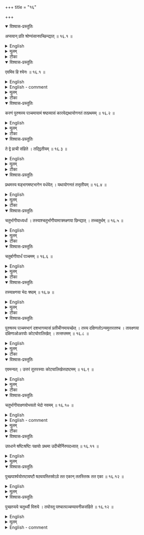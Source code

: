 +++
title = "१६"

+++


<details open><summary>विश्वास-प्रस्तुतिः</summary>

अप्ययान् प्रति श्रोण्यंसानपच्छिन्द्यात् ॥ १६.१  ॥
</details>

<details><summary>English</summary>

The western and the eastern corners (of the body) are cut off (by lines) in the direction of the junctures (of the body with the tail and the head). 
</details>

<details><summary>मूलम्</summary>

अप्ययान् प्रति श्रोण्यंसानपच्छिन्द्यात् ॥ १६.१  ॥
</details>

<details><summary>टीका</summary>

अप्ययशब्देन पक्षपुच्छशिरसां सन्धिरुक्तः ।
तान्प्रत्यपच्छि न्द्यात् श्रोण्यंसाच्यजेत् ।
शिरसोऽप्ययादारभ्य पक्षाप्ययं प्रति ।
एवं श्रोण्योरंसे च ।
एवं द्वे द्वे चतुर्भागीये निरस्ते भवतः ।
वक्ष्यति चत्वारिंशत्परिशिप्यन्त इति ॥
</details>

<details open><summary>विश्वास-प्रस्तुतिः</summary>

एवमिव हि श्येनः  ॥ १६.१  ॥
</details>

<details><summary>English</summary>

This is the (form) of the falcon.
</details>

<details><summary>English - comment</summary>

15.7-16.1. The body: A rectangle ABCD, of which AB equals 240 aṅg. and AD 180 aṅg., is formed (Fig. 15(b)). At each of the 4 corners an isosceles triangle of side equal to 60 aṅg. is formed and cut off from the rectangle by transverse lines EL, FG, etc. as shown. The length EF at the eastern and IJ at the western side equals 60 aṅg., GH on the southern and KL northern side equals 120 aṅg. The area of the figure EFGHIJKLE exactly equals 36,000 sq. aṅg. or \\(2\frac{1}{2}\\) sq. pu. 
</details>

<details><summary>मूलम्</summary>

एवमिव हि श्येनः  ॥ १६.१  ॥
</details>

<details><summary>टीका</summary>

प्रसिद्धः ।
वक्ष्यति च "यावदाम्नानसारूप्यम्" इति ।
</details>

<details open><summary>विश्वास-प्रस्तुतिः</summary>

करणं पुरुषस्य पञ्चमायामं षष्ठव्यासं कारयेद्यथायोगनतं तत्प्रथमम्  ॥ १६.२ ॥
</details>

<details><summary>English</summary>

Bricks are made with length equal to one-fifth purușa (24 aṅg) and breadth one-sixth purușa (20 aṅg.), the two sides being inclined (with each other) in such a way that these fit (with the shape of the wing). This is the first type.
</details>

<details><summary>मूलम्</summary>

करणं पुरुषस्य पञ्चमायामं षष्ठव्यासं कारयेद्यथायोगनतं तत्प्रथमम्  ॥ १६.२ ॥
</details>

<details><summary>टीका</summary>

पुरुषपञ्चमायामं पुरुषषष्ठव्यासं  अरत्निमात्री पार्श्वमानी षड्भागा तिर्यङ्भानी यथा युज्यते तथा नतः॑ नतशब्देन प्रजम्भनमुच्यते ।
तथा प्रजम्भयेत् ।
एकामक्ष्णयादीर्घां कुर्यात् ।
यथा युज्यत इति यथायोगः ।
तत्प्रथमं करणम् ।
प्रथममित्यस्य संज्ञा ।
</details>

<details open><summary>विश्वास-प्रस्तुतिः</summary>

ते द्वे प्राची संहिते । तद्द्वितीयम्  ॥ १६.३ ॥
</details>

<details><summary>English</summary>

Two of these (first type) bricks are joined along the east line (that is, the length). This is the second type.
</details>

<details><summary>मूलम्</summary>

ते द्वे प्राची संहिते । तद्द्वितीयम्  ॥ १६.३ ॥
</details>

<details><summary>टीका</summary>

ते द्वे विपर्यस्ते उपसृत्य मध्यमफलके संसृष्टे यथा तिष्ठतः तथाविधं करणं द्वितीयम् ।
</details>

<details open><summary>विश्वास-प्रस्तुतिः</summary>

प्रथमस्य षड्भागमष्टभागेन वर्धयेत् । यथायोगनतं तत्तृतीयम्  ॥ १६.४ ॥
</details>

<details><summary>English</summary>

That side of the first type, which is one-sixth purușa long is extended by one-eighth of a purușa (15 aṅg), and (the extended part) is bent so as to fit (with the shape of the fire-altar). This is the third type.
</details>

<details><summary>मूलम्</summary>

प्रथमस्य षड्भागमष्टभागेन वर्धयेत् । यथायोगनतं तत्तृतीयम्  ॥ १६.४ ॥
</details>

<details><summary>टीका</summary>

प्रथमस्य षड्बागकरणमष्टभागेव वर्धयेद्दीर्घं कुर्यात् ।
मात्रा? तमक्ष्णया छिन्द्यात् ।
छिन्ना यथा युज्यते नमनं तता योगः ।
यथा पक्षनमनेऽध्यर्घं युज्यते तथा नतं वक्रं तृतीयकरणम् ।
</details>

<details open><summary>विश्वास-प्रस्तुतिः</summary>

चतुर्भागीयाध्यर्धा । तस्याश्चतुर्भागीयामात्रमक्ष्णया छिन्द्यात् । तच्चतुर्थम्  ॥ १६.५ ॥
</details>

<details><summary>English</summary>

A (square) brick of side one-fourth of a purușa (30 aṅg) is lengthened by half; the (square) portion of side one-fourth purușa is diagonally cut off. This is the fourth type.
</details>

<details><summary>मूलम्</summary>

चतुर्भागीयाध्यर्धा । तस्याश्चतुर्भागीयामात्रमक्ष्णया छिन्द्यात् । तच्चतुर्थम्  ॥ १६.५ ॥
</details>

<details><summary>टीका</summary>

चतुर्भागीयाध्यर्धं भूमावालिक्य चतुर्बागीयां न त्यजेत् ।
तथाभूतेष्टका येन करणेन कियते तच्चतुर्थं करणम् ।
षोडशीं चतुभिरिति वक्ष्यति ।
तदेतत्करणम् ॥


करविन्दीया व्याख्या

अप्य  श्येनः

अप्ययशव्देनात्मनः पक्षुपच्छशिरसां सन्धिरुच्यते ।
शिरसोऽप्ययादारभ्य आपक्षाप्ययात्पुच्छाप्ययादारभ्य आपक्षा प्ययात् ।
एवमिवहीति गतम् ॥


कर  प्रथमम्

पुरुषस्य पञ्चमं चतुर्विंशतिरङ्गुलय एकतः ।
अन्यतोविंशतिरङ्गुलयः प्रथमं करणम् ।
यथायोगनतं भवेत् उपधाने यथायुज्यते तथा कुर्यात् ।
नमनप्रकारश्वोपरि श्येने वक्ष्यते ।
प्रथमादयःशब्दा व्यवहारसौकर्याय ॥


तेद्वे  यम्

प्रथमकरणे प्रागायते दक्षिणमेकमुत्तरमेकमिति संहिते चतुर्विंशत्यङ्गुले पार्श्वमान्यौ चत्वारिंशदङ्गुले तिर्यङ्नान्यौ ।
तयोरेकानमनविधिना मध्ये निर्णता एकपार्श्वे उन्नता ।
तद्द्वितीयं करणम् ।

प्रथमकरणस्य षड्भागो विंशत्यङ्गुलमष्टभागेन पञ्चदशाङ्गुलेन यथायोगनतेन वर्धयेत्॑ यथा षड्बागः पभानुरोधी वक्रःस्यादष्टमबाग आत्मानुरूप ऋजुर्भवेत्तत्तृतीयं करणम् ॥


चतुर्भा र्थं चतुर्भागीयाणूकाख्या ।
साध्यर्दा कार्या ।
तस्याश्चतुर्भागीयामात्रमक्ष्णयामात्रमक्ष्णया छिन्द्यात् ।
एतदृक्तं भवतिपञ्चचत्वारिंशदङ्गुलायामं त्रिंशदह्गुलव्यासं कृत्वा त्रिंशदङ्गुलमक्ष्णया छिन्द्यात् ।
एवमेका पार्श्वमानी ।
पञ्चचत्वारिंशदङ्गुलयः एका तिर्यङ्भानी त्रिंशदह्गुलयः एकाक्ष्णया स्थिता द्विचत्वारिंशदङ्गुलयः चतुर्दश तिलाः ।
एतच्चतुर्तं करणम् ॥


सुन्दरराजीया व्याख्या

अप्य  छिन्द्यात्

पक्षपुच्छशिरोऽप्ययेभ्यः अन्योन्यं प्रत्यक्ष्णया परिच्छिन्द्यात् ।
एवमात्मनोर्ऽधपुरुषो निरस्तो भवति ।

एवमिव  प्रथमम्

चतुर्विंशत्यङ्गुलम् ।
पार्श्वफलकम् ।
विंशत्यङ्गुलं तिर्यक्फलकम् ।
यथायोगनतं यथा युज्यते पक्षे तथा नतम् ।
तस्यैकाक्ष्णयारज्जुः पञ्चत्रिंशिका विंशतितिलयुक्ता ।
अपरा षड्विंशिका षट्तिलयुक्ता ।
एवं कृते पक्षायामस्य द्वादशभागः एकान्नविंशतिरह्गुलयः तिलौ च इष्टकाव्यासो भवति ।
तदेतत्प्रथमं करणम् ।
अरत्निप्रादेशरहितप्रकृतिके पक्षायामस्य त्रिंशदङ्गुलहानिः ।
तदनुगुणं चेष्टकानां नमनं भवति ।
तत्र कर्णौ एकविंशकैकान्नत्रिंशकौ तिलत्रययुक्तौ ।

तेद्वे  द्वितीयम्

यथा षडश्री भवति तथा संहिते ।

प्रथ  तृतीयम्

पञ्चदशाङ्गुलव्यासं अरत्नयायामं समकर्णं दीर्घचतुरश्रं प्रागायतं मूमौ लिखित्वा प्रथमेन प्रागायतेन युञ्जयात्तत्तृतीयम् ।
ऋज्ववस्थितमेव प्रथमापेक्षया नतमित्युच्यते यथायोगनतमिति ।

चतुर्भाग  चतुर्थम्

एका पार्स्वमानी पञ्चदशाङ्गुला ।
अन्या पञ्चचत्वारिंशदङ्गुला ।
एका तिर्यङ्नानी त्रिंशदङ्गुला ।
अन्या द्विचत्वारिंशदङ्गुला सचतुर्दशतिला ।

कपर्दिभाष्यम्
</details>

<details open><summary>विश्वास-प्रस्तुतिः</summary>

चतुर्बागीयार्धं पञ्चमम्  ॥ १६.६ ॥
</details>

<details><summary>English</summary>

The fifth type of brick is half of the (square) brick of side one-fourth of a purusa.
</details>

<details><summary>मूलम्</summary>

चतुर्बागीयार्धं पञ्चमम्  ॥ १६.६ ॥
</details>

<details><summary>टीका</summary>

एकतस्त्रिंशदङ्गुलमन्यतः पञ्चदशाङ्गुलं तत्पञ्चमम् ।
</details>

<details open><summary>विश्वास-प्रस्तुतिः</summary>

तस्याक्ष्णया भेदः षष्ठम्  ॥ १६.७ ॥
</details>

<details><summary>English</summary>

By dividing it (the fifth type) by the diagonal, the sixth type (is obtained).
</details>

<details><summary>मूलम्</summary>

तस्याक्ष्णया भेदः षष्ठम्  ॥ १६.७ ॥
</details>

<details><summary>टीका</summary>

तस्य पञ्चमस्याक्ष्णया कर्णेन विभज्यत इति भेदःषष्ठम् ।
</details>

<details open><summary>विश्वास-प्रस्तुतिः</summary>

पुरुषस्य पञ्चमभागं दशभागव्यासं प्रतीचीनमायच्छेत् । तस्य दक्षिणतोऽन्यमुत्तरतश्च । तावक्ष्णया दक्षिणाओअरयोः कोट्योरालिखेत् । तत्सप्तमम्  ॥ १६.८ ॥
</details>

<details><summary>English</summary>

A rectangle of breadth one-tenth of a purușa (12 aṅg) and length one-fifth of a purușa (24 aṅg) in the direction from east to west is drawn. One each such rectangle is placed on its southern and its northern side. These two (latter, that is, the southern and the northern, rectangles) are cut off by diagonals passing through their south-west corners. This is the seventh type.
</details>

<details><summary>मूलम्</summary>

पुरुषस्य पञ्चमभागं दशभागव्यासं प्रतीचीनमायच्छेत् । तस्य दक्षिणतोऽन्यमुत्तरतश्च । तावक्ष्णया दक्षिणाओअरयोः कोट्योरालिखेत् । तत्सप्तमम्  ॥ १६.८ ॥
</details>

<details><summary>टीका</summary>

अरत्निमात्रायामं प्रादेशव्यासं प्रतीचीनं प्रत्यगायतमायच्छेत् ।
भूमौ दक्षिणपार्श्वेऽन्यं तथाविधमुत्तरतश्वान्यं तथाविधम् ।

तावक्ष्णया कर्णेन दक्षिणावरयोः कोट्योरारभ्य स्रुच्यवदालिखेत् ।
तत्सप्तमम् ॥
</details>

<details open><summary>विश्वास-प्रस्तुतिः</summary>

एवमन्यत् । उत्तरं तूत्तरस्याः कोट्यालिखेत्तदष्टमम्  ॥ १६.९ ॥
</details>

<details><summary>English</summary>

Like-wise another type is formed in which the northern rectangle is cut off by the diagonal passing through the north (-western) corner (the cutting off of the southern rectangle being as before). This is the eighth type.
</details>

<details><summary>मूलम्</summary>

एवमन्यत् । उत्तरं तूत्तरस्याः कोट्यालिखेत्तदष्टमम्  ॥ १६.९ ॥
</details>

<details><summary>टीका</summary>

एवमेव कृत्वोत्तरं चतुरश्रमुत्तरस्याः कोट्या आरभ्य दक्षिणां कोटिं प्रत्यालिखेत्स्रौववत्तदष्टमम् ।
</details>

<details open><summary>विश्वास-प्रस्तुतिः</summary>

चतुर्भागीयाक्ष्णयोभयतो भेदो नवमम्  ॥ १६.१० ॥
</details>

<details><summary>English</summary>

The ninth type is obtained by dividing by both diagonals a (square) brick of side one-fourth of a purușa.
</details>

<details><summary>English - comment</summary>

16.2-16.10. Types of Bricks. Nine types of bricks have been used in covering the alternate layers of this fire-altar. These are :  

\\(B_{1}\\) - the first type,-a parallelogram abcd, of which ab = cd = 24 aṅg. and ad bc 20 aṅg. (Fig. 16). The sides are parallel to those of the paralle- logram ABEF or CDEF, so that this type can fit in the wings. Sundararāja gives the values of the longer diagonal ac as 35 aṅg. 20 ti and of bd as 26 aṅg. 6 ti. He also gives the breadth ed between the longer sides as 19 aṅg. 2 ti, which is \\(\frac{1}{12}\\) of \\(228\frac{1}{4}\\) aṅg. (the length of the wing).   



\\(B_{2}\\) the second type, obtained by joining 2 B1s along the longer side such that the brick is bent at the middle (madhye nirṇatā ekapārsve unnatā- Karavinda) and suitable for use in the wing at the bending (17.5).  

\\(B_{3}\\) - the third type, obtained by joining the parallelogram abcd (B1) with the rectangle aefb along ab; ae = 15 aṅg. This is so designed that it can be used at the junction between the wing and the body, abcd lying within the wing and aefb in the body (17.5). 


\\(B_{4}\\) — the fourth type, obtained by first making the square abcd of side equal to 30 aṅg. extending it by half defc, and then cutting off the square by the diagonal bd; defbd is the brick, used in several places. de 
15 aṅg., bf = 45 aṅg. ; and bd  \\(30\sqrt{2}\\) aṅg.  

\\(B_{5}\\) - the fifth type is a rectangle, 30 aṅg. by 15 aṅg.; caturbhāgiyārdha.  


\\(B_{6}\\) - the sixth type is derived from \\(B_{5}\\) by dividing it diagonally.   

 
\\(B_{7}\\)  - the seventh type, gbfdg, is made by constructing three equal rectangles, so that ad = de = ag= 12 aṅg. and ab=ef=gh = 24 aṅg. and cutting the outer rectangles by the diagonals df and gb. The direction. of the diagonal is determined by dakṣiṇāvarayoḥ koṭyorālikhet. 
the eighth type ahfda, is done in the same way as the seventh, with the difference that the northern rectangle is cut off by ah, as determined by uttaram tuttarasyāḥ koṭyā etc.  

\\(B_{8}\\) — the ninth type, an isosceles triangle of base 30 aṅg. and side \\(30\sqrt {2}\\) aṅg, is obtained by dividing the square abcd (ab = 30 aṅg.) diagonally. 
</details>

<details><summary>मूलम्</summary>

चतुर्भागीयाक्ष्णयोभयतो भेदो नवमम्  ॥ १६.१० ॥
</details>

<details><summary>टीका</summary>

अक्ष्णया उभयतः कर्णेन भेदनं खण्डनं तस्याश्चतुर्भागीयायास्तथाविधं नवमं करणम् ।
पादमात्रं पादेष्टका त्रिभिरिति ॥
</details>

<details open><summary>विश्वास-प्रस्तुतिः</summary>

उपधाने षष्टिःषष्टिः पक्षयोः प्रथमा उदीचीर्निरुपदध्यात् ॥ १६.११ ॥
</details>

<details><summary>English</summary>

In the placement (of bricks in the first layer) 60 bricks of the first type turned towards north, are placed in each wing.
</details>

<details><summary>मूलम्</summary>

उपधाने षष्टिःषष्टिः पक्षयोः प्रथमा उदीचीर्निरुपदध्यात् ॥ १६.११ ॥
</details>







<details open><summary>विश्वास-प्रस्तुतिः</summary>

पुच्छपार्श्वयोरष्टावष्टौ षठ्ययस्तिस्रोऽग्रे तत एकान् ततस्तिस्रः तत एका  ॥ १६.१२ ॥
</details>

<details><summary>English</summary>

Along each side of the tail, 8 bricks of the sixth type are placed (in this way); three of them at the end (of the tail) and one above them and again three and one (above them).
</details>

<details><summary>मूलम्</summary>

पुच्छपार्श्वयोरष्टावष्टौ षठ्ययस्तिस्रोऽग्रे तत एकान् ततस्तिस्रः तत एका  ॥ १६.१२ ॥
</details>







<details open><summary>विश्वास-प्रस्तुतिः</summary>

पुच्छाप्यये चतुर्थ्यौ विशये । तयोस्तु पश्चात्पञ्चम्यावनीकसंहिते  ॥ १६.१२ ॥
</details>

<details><summary>English</summary>

At the juncture of the tail (with the body), 2 bricks of the fourth type partly covering both (the tail and the body) are placed. West of them (are placed) 2 bricks of the fifth class touching each other edge to edge.
</details>

<details><summary>मूलम्</summary>

पुच्छाप्यये चतुर्थ्यौ विशये । तयोस्तु पश्चात्पञ्चम्यावनीकसंहिते  ॥ १६.१२ ॥
</details>



<details><summary>English - comment</summary>

उपधानकाले एकस्मिन् पक्षे षष्टिः प्रथमा उदीचीरुदगायता निदध्यात् उपदध्यात्त्रिंशत्र्रिंशद्विपर्यस्य कारिताः ।
एवमुत्तरपक्षेऽपि ।
पुच्छस्य पार्श्वयोरुभयोःषष्टयः अष्टावेकस्मिन् पार्श्वेऽपरस्मिंश्वाष्टौ ।
कथमित्याह  पुच्छाग्रे तिस्रः तासां पुरस्तादेकाम् ।
एवमुत्तरस्मिन् पार्श्वे विपर्यस्य कारिताः ।
पुच्छे चात्मनि च स्थिते तिर्यक् तयोश्चेति तयोः पश्चात्पुच्छे अनीकसंहिते  मुखसहिन्ते मेषयूथवत् ।

षोडशः खण्डः



करविन्दीया व्याख्या

चतु  मम्

त्रिंशदङ्गुलायामं पञ्चदशव्यासं यत्तत्पञ्चमं करणम् ॥


तस्या  षष्ठम्

पञ्चमस्याक्ष्णया भेदं कृत्वा षष्ठं करणं भवति सा पादेष्टका ।
तस्यैकत्रिंशदङ्गुलमन्यत्पञ्चदशाङ्गुलमन्यदक्ष्णया एकोनविंशतितिलाधिकं त्रयस्त्रिंशदङ्गुलम् ।
एतत्षष्ठं करणम् ॥


पुरुष  मम्

चतुर्विंशत्यङ्गुलायामं तदर्धविस्तारं चतुरश्रं कृत्वा तस्य दक्षिणत उत्तरतश्च तादृशे चतुरश्रे ।
एवं त्रीणि चतुरश्राणि कृत्वा दक्षिणोत्तरचतुरश्रे दक्षिणापरकोटी प्रत्यालिखेत् ।
एवं पार्श्वमान्यौ षड्विंशत्यङ्गुले अष्टाविंशतितिलाधिके ।
तिर्यङ्भान्यौ चतुविंशत्यङ्गुले ।
एतत्सप्तमं करणम् ॥


एवम  ष्टमम्

सप्तमवत्र्रीणि चतुरश्राणि कृत्वा दक्षिणं दक्षिणापरकोटिं प्रत्यालिखेदुत्तरमुत्तरापरकोटिं प्रति ।
एवमपि ते एव पार्श्वमान्यौ पूर्वं पार्श्वं द्वादशाङ्गुलं पश्चिमं तु षट्त्रिंशदङ्गुलम् ।
यदेव तदष्टमं करणम् ॥


चतुर्भ  मम्

चतुर्भागीयाया उभयतो भेदोऽक्ष्णयाभवेत् ।
इयमपि पादेष्टका ।
पार्श्वमान्यौ अक्ष्णया एकविंशत्यङ्गुले सप्ततिलसहिते तिर्यगेकं त्रिंशदङ्गुलम् ।
एवं नवमं करणम् ।

अथोपधानमुच्यते

उप  ध्यात्

उपधानकाले दक्षिणे पक्षे षष्टिः प्रथमा उदीचीर्निदध्यात् ।
उत्तरे च षष्टिम् ।
छान्दसो विभक्तिव्यत्ययः ।

पुच्छ  ष्ठयाः

षष्ठकरणोत्पन्ना अष्टावष्टौ पुच्छपार्श्वयोः ।

उपधानप्रकारमाह

तिस्रो  काम्

पुच्छपार्श्वयोरित्येव ।
तिस्रोऽग्रे पुच्छस्य दक्षिणश्रोण्यामेका प्राची बाह्यविशेषा ।
तस्या उत्तरतो द्वे नानाग्रे विशेषसहिते ।
तयोः पुरस्तादेका बाह्यविशेषा

प्रागग्रा ।
तस्याः पुरस्तात्पूर्ववत्तिस्रः ।
तासां पुरस्तात्पूर्ववदेका ।
एवमुदक्पार्श्वेऽपि ॥


पुच्छा  ये

पुच्छात्मसन्धौ द्वे चतुर्थ्यौ विशये ।
अविशेषादात्मनि पुच्छं च समे ॥


तयो  हिते

तयोश्च पशावत्द्वे पञ्चम्यावर्थेष्टके ।
अनीकं मुखम् ।
तेन संहिते मेषयुद्धवत् ॥


षोडशः खण्डः



सुन्दरराजीया व्याख्या

चतु  पञ्चमम्

त्रिंशदङ्गुलायामं पञ्चदशाह्गुलव्यासम् ।
समकर्णं दीर्घचतुरश्रम् ।

तस्या  षष्ठम्

पुरुष  मम्

यथा पुरस्तात्प्रादेशस्तिर्यङ्भानी पश्चात्तु प्रादेशत्रयम् ।
सप्तमाष्टमयोरुभयोरपि पार्श्वफलकानि सप्तविंशकानि षट्तिलोनानि ।

चतु  मम्

चतुर्भागीयामुभयतोऽक्ष्णयाभिन्नायां चत्वारो नवमा भवन्ति त्रिकोणाः ।
तेषामेकं करणं नवमम् ।
तस्यैकं फलकं त्रिंशदङ्गुलम् ।
अन्ये एकविशके सप्ततिले ।

उप  ध्यात्

प्रथमाः प्रथमकरणकृताः ।
एवं षष्टय इत्यादिषु उदीचीरुदगायताः ॥


पुच्छ  षष्टयः

प्रागायता एताः ।
आसामुपधानप्रकारमाह

तिस्र  काः

तिसृणां द्वे प्रागग्रे ।
एका प्रत्यगग्रा ।

पुच्छा  ये

उदगग्रा दक्षिणाग्रा च ।
ते आत्मानं पुच्छं च पञ्चदशाङ्गुलावेते ।

तयो  हिते

अनीकसंहिते मुखसंहिते ।
उदगायते ।

षोडशः खण्डः



कपर्दिभाष्यम्
</details>